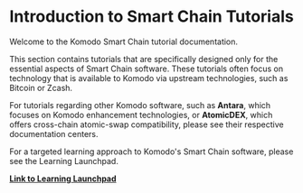 # Introduction to Smart Chain Tutorials

Welcome to the Komodo Smart Chain tutorial documentation.

This section contains tutorials that are specifically designed only for the essential aspects of Smart Chain software. These tutorials often focus on technology that is available to Komodo via upstream technologies, such as Bitcoin or Zcash.

For tutorials regarding other Komodo software, such as <b>Antara</b>, which focuses on Komodo enhancement technologies, or <b>AtomicDEX</b>, which offers cross-chain atomic-swap compatibility, please see their respective documentation centers.

For a targeted learning approach to Komodo's Smart Chain software, please see the Learning Launchpad.

[<b>Link to Learning Launchpad</b>](../../../basic-docs/start-here/learning-launchpad/learning-path-outline.html) 
